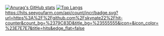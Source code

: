 [![Anurag's GitHub stats](https://github-readme-stats.vercel.app/api?username=skynate22&theme=dark)](https://github.com/anuraghazra/github-readme-stats)
[![Top Langs](https://github-readme-stats.vercel.app/api/top-langs/?username=skynate22&layout=compact&exclude_repo=&theme=dark)](https://github.com/anuraghazra/github-readme-stats)
https://hits.seeyoufarm.com/api/count/incr/badge.svg?url=https%3A%2F%2Fgithub.com%2Fskynate22%2Fhit-counter&count_bg=%2379C83D&title_bg=%23555555&icon=&icon_color=%23E7E7E7&title=hits&edge_flat=false

